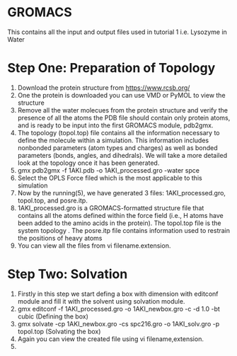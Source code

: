 # GROMACS
This contains all the input and output files used in  tutorial 1 i.e. Lysozyme in Water

# Step One: Preparation of Topology
1. Download the protein structure from https://www.rcsb.org/ <br/>
2. One the protein is downloaded you can use VMD or PyMOL to view the structure<br/>
3. Remove all the water molecues from the protein structure and verify the presence of all the atoms the PDB file should contain only protein atoms, and is ready to be input into the first GROMACS module, pdb2gmx.<br/>
4. The topology (topol.top) file contains all the information necessary to define the molecule within a simulation. This information includes nonbonded parameters (atom types and charges) as well as bonded parameters (bonds, angles, and dihedrals). We will take a more detailed look at the topology once it has been generated.<br/>
5. gmx pdb2gmx -f 1AKI.pdb -o 1AKI_processed.gro -water spce
6. Select the OPLS Force filed which is the most applicable to this simulation<br/>
7. Now by the running(5), we have generated 3 files: 1AKI_processed.gro, topol.top, and posre.itp.
8. 1AKI_processed.gro is a GROMACS-formatted structure file that contains all the atoms defined within the force field (i.e., H atoms have been added to the amino acids in the protein). The topol.top file is the system topology . The posre.itp file contains information used to restrain the positions of heavy atoms 
9. You can view all the files from vi filename.extension.

# Step Two: Solvation
1. Firstly in this step we start defing a box with dimension with editconf module and fill it with the solvent using solvation module.<br/>
2. gmx editconf -f 1AKI_processed.gro -o 1AKI_newbox.gro -c -d 1.0 -bt cubic (Defining the box)<br/>
3. gmx solvate -cp 1AKI_newbox.gro -cs spc216.gro -o 1AKI_solv.gro -p topol.top (Solvating the box)<br/>
4. Again you can view the created file using vi filename,extension.<br/>
5. 



